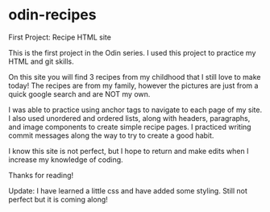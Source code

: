 # odin-recipes
First Project: Recipe HTML site


This is the first project in the Odin series. I used this project to practice my HTML and git skills. 

On this site you will find 3 recipes from my childhood that I still love to make today! The recipes are from my family, however the pictures are just from a quick google search and are NOT my own.

I was able to practice using anchor tags to navigate to each page of my site. I also used unordered and ordered lists, along with headers, paragraphs, and image components to create simple recipe pages. I practiced writing commit messages along the way to try to create a good habit. 

I know this site is not perfect, but I hope to return and make edits when I increase my knowledge of coding.

Thanks for reading!

Update:
I have learned a little css and have added some styling. Still not perfect but it is coming along!